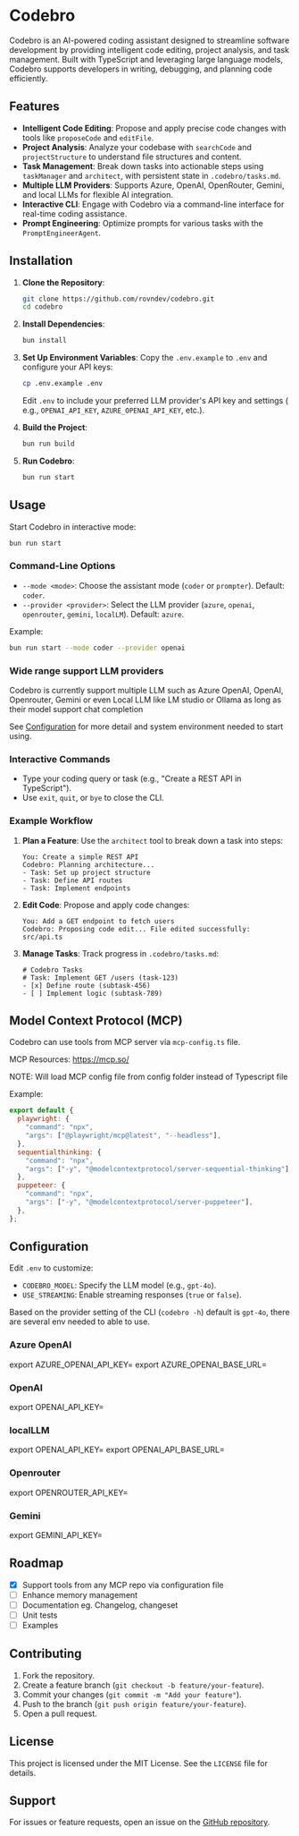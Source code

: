 # Codebro

Codebro is an AI-powered coding assistant designed to streamline software development by providing intelligent code
editing, project analysis, and task management. Built with TypeScript and leveraging large language models, Codebro
supports developers in writing, debugging, and planning code efficiently.

## Features

- **Intelligent Code Editing**: Propose and apply precise code changes with tools like `proposeCode` and `editFile`.
- **Project Analysis**: Analyze your codebase with `searchCode` and `projectStructure` to understand file structures and
  content.
- **Task Management**: Break down tasks into actionable steps using `taskManager` and `architect`, with persistent state
  in `.codebro/tasks.md`.
- **Multiple LLM Providers**: Supports Azure, OpenAI, OpenRouter, Gemini, and local LLMs for flexible AI integration.
- **Interactive CLI**: Engage with Codebro via a command-line interface for real-time coding assistance.
- **Prompt Engineering**: Optimize prompts for various tasks with the `PromptEngineerAgent`.

## Installation

1. **Clone the Repository**:
   ```bash
   git clone https://github.com/rovndev/codebro.git
   cd codebro
   ```

2. **Install Dependencies**:
   ```bash
   bun install
   ```

3. **Set Up Environment Variables**:
   Copy the `.env.example` to `.env` and configure your API keys:
   ```bash
   cp .env.example .env
   ```
   Edit `.env` to include your preferred LLM provider's API key and settings (
   e.g., `OPENAI_API_KEY`, `AZURE_OPENAI_API_KEY`, etc.).

4. **Build the Project**:
   ```bash
   bun run build
   ```

5. **Run Codebro**:
   ```bash
   bun run start
   ```

## Usage

Start Codebro in interactive mode:

```bash
bun run start
```

### Command-Line Options

- `--mode <mode>`: Choose the assistant mode (`coder` or `prompter`). Default: `coder`.
- `--provider <provider>`: Select the LLM provider (`azure`, `openai`, `openrouter`, `gemini`, `localLM`).
  Default: `azure`.

Example:

```bash
bun run start --mode coder --provider openai
```

### Wide range support LLM providers

Codebro is currently support multiple LLM such as Azure OpenAI, OpenAI, Openrouter, Gemini or even Local LLM like LM
studio or Ollama as long as their model support chat completion

See [Configuration](#configuration) for more detail and system environment needed to start using.

### Interactive Commands

- Type your coding query or task (e.g., "Create a REST API in TypeScript").
- Use `exit`, `quit`, or `bye` to close the CLI.

### Example Workflow

1. **Plan a Feature**:
   Use the `architect` tool to break down a task into steps:
   ```
   You: Create a simple REST API
   Codebro: Planning architecture...
   - Task: Set up project structure
   - Task: Define API routes
   - Task: Implement endpoints
   ```

2. **Edit Code**:
   Propose and apply code changes:
   ```
   You: Add a GET endpoint to fetch users
   Codebro: Proposing code edit... File edited successfully: src/api.ts
   ```

3. **Manage Tasks**:
   Track progress in `.codebro/tasks.md`:
   ```
   # Codebro Tasks
   # Task: Implement GET /users (task-123)
   - [x] Define route (subtask-456)
   - [ ] Implement logic (subtask-789)
   ```

## Model Context Protocol (MCP)

Codebro can use tools from MCP server via `mcp-config.ts` file.

MCP Resources: https://mcp.so/

NOTE: Will load MCP config file from config folder instead of Typescript file

Example:

```javascript
export default {
  playwright: {
    "command": "npx",
    "args": ["@playwright/mcp@latest", "--headless"],
  },
  sequentialthinking: {
    "command": "npx",
    "args": ["-y", "@modelcontextprotocol/server-sequential-thinking"],
  },
  puppeteer: {
    "command": "npx",
    "args": ["-y", "@modelcontextprotocol/server-puppeteer"],
  },
};


```

<a name="configuration"></a>

## Configuration

Edit `.env` to customize:

- `CODEBRO_MODEL`: Specify the LLM model (e.g., `gpt-4o`).
- `USE_STREAMING`: Enable streaming responses (`true` or `false`).

Based on the provider setting of the CLI (`codebro -h`) default is `gpt-4o`, there are several env needed to able to
use.

### Azure OpenAI

export AZURE_OPENAI_API_KEY=
export AZURE_OPENAI_BASE_URL=

### OpenAI

export OPENAI_API_KEY=

### localLLM

export OPENAI_API_KEY=
export OPENAI_API_BASE_URL=

### Openrouter

export OPENROUTER_API_KEY=

### Gemini

export GEMINI_API_KEY=

## Roadmap

- [x] Support tools from any MCP repo via configuration file
- [ ] Enhance memory management
- [ ] Documentation eg. Changelog, changeset
- [ ] Unit tests
- [ ] Examples

## Contributing

1. Fork the repository.
2. Create a feature branch (`git checkout -b feature/your-feature`).
3. Commit your changes (`git commit -m "Add your feature"`).
4. Push to the branch (`git push origin feature/your-feature`).
5. Open a pull request.

## License

This project is licensed under the MIT License. See the `LICENSE` file for details.

## Support

For issues or feature requests, open an issue on the [GitHub repository](https://github.com/rovndev/codebro/issues).

